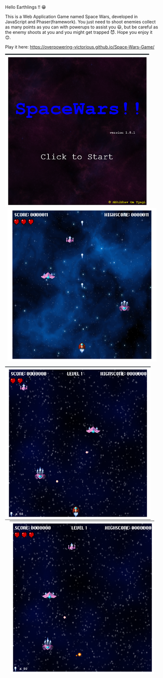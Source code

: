 Hello Earthlings !! 😁

This is a Web Application Game named Space Wars, developed in JavaScript and Phaser(framework). You just need to shoot enemies collect as many points as you can with powerups to assist you 😃, but be careful as the enemy shoots at you and you might get trapped 😈.
Hope you enjoy it 😊.

Play it here: https://overpowering-victorious.github.io/Space-Wars-Game/

<p align="center">
  <img src="https://github.com/Overpowering-Victorious/Space-Wars-Game/blob/main/SS/1.png" height="500" style="margin-right: 100px;">
  <img src="https://github.com/Overpowering-Victorious/Space-Wars-Game/blob/main/SS/2.png" height="500">
</p>

<p align="center">
  <img src="https://github.com/Overpowering-Victorious/Space-Wars-Game/blob/main/SS/3.png" height="500" style="margin-right: 100px;">
  <img src="https://github.com/Overpowering-Victorious/Space-Wars-Game/blob/main/SS/4.png" height="500">
</p>



